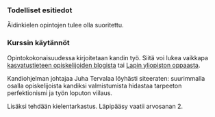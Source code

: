 ### Todelliset esitiedot

Äidinkielen opintojen tulee olla suoritettu.

### Kurssin käytännöt

Opintokokonaisuudessa kirjoitetaan kandin työ. Siitä voi lukea vaikkapa [kasvatustieteen opiskelijoiden blogista](http://blogs.helsinki.fi/fuksiblogi/tag/kandidaatin-tutkielma/) tai [Lapin yliopiston oppaasta](https://www.ulapland.fi/loader.aspx?id=ea68052b-9665-4f79-a3ad-a23d19e35af7). 

Kandiohjelman johtajaa Juha Tervalaa löyhästi siteeraten: suurimmalla osalla opiskelijoista kandiksi valmistumista hidastaa tarpeeton perfektionismi ja työn loputon viilaus. 

Lisäksi tehdään kielentarkastus. Läpipääsy vaatii arvosanan 2. 